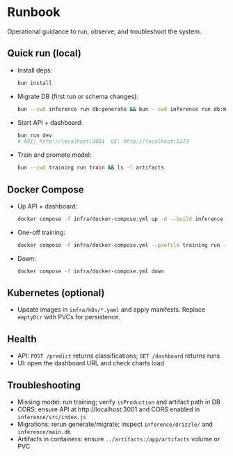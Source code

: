 # Runbook

Operational guidance to run, observe, and troubleshoot the system.

## Quick run (local)
- Install deps:
  ```sh
  bun install
  ```
- Migrate DB (first run or schema changes):
  ```sh
  bun --cwd inference run db:generate && bun --cwd inference run db:migrate
  ```
- Start API + dashboard:
  ```sh
  bun run dev
  # API: http://localhost:3001  UI: http://localhost:5173
  ```
- Train and promote model:
  ```sh
  bun --cwd training run train && ls -l artifacts
  ```

## Docker Compose
- Up API + dashboard:
  ```sh
  docker compose -f infra/docker-compose.yml up -d --build inference dashboard
  ```
- One-off training:
  ```sh
  docker compose -f infra/docker-compose.yml --profile training run --rm training
  ```
- Down:
  ```sh
  docker compose -f infra/docker-compose.yml down
  ```

## Kubernetes (optional)
- Update images in `infra/k8s/*.yaml` and apply manifests. Replace `emptyDir` with PVCs for persistence.

## Health
- API: `POST /predict` returns classifications; `GET /dashboard` returns runs
- UI: open the dashboard URL and check charts load

## Troubleshooting
- Missing model: run training; verify `isProduction` and artifact path in DB
- CORS: ensure API at http://localhost:3001 and CORS enabled in `inference/src/index.js`
- Migrations: rerun generate/migrate; inspect `inference/drizzle/` and `inference/main.db`
- Artifacts in containers: ensure `../artifacts:/app/artifacts` volume or PVC
